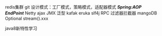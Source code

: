redis集群
git
设计模式：工厂模式，策略模式，适配器模式
***Spring:AOP  EndPoint***
Netty
ajax
JMX
泛型
kafak
eruka
slf4j
RPC
过滤器拦截器
mangoDB
Optional
stream().xxx

java8新特性学习
